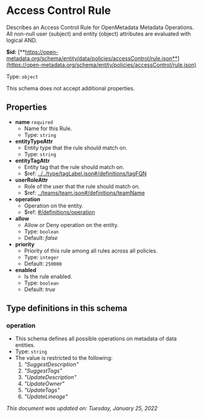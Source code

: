 # Access Control Rule

Describes an Access Control Rule for OpenMetadata Metadata Operations. All non-null user (subject) and entity (object) attributes are evaluated with logical AND.

**$id:** [**https://open-metadata.org/schema/entity/data/policies/accessControl/rule.json**](https://open-metadata.org/schema/entity/policies/accessControl/rule.json)

Type: `object`

This schema does not accept additional properties.

## Properties

* **name** `required`
  * Name for this Rule.
  * Type: `string`
* **entityTypeAttr**
  * Entity type that the rule should match on.
  * Type: `string`
* **entityTagAttr**
  * Entity tag that the rule should match on.
  * $ref: [../../type/tagLabel.json#/definitions/tagFQN](../types/taglabel.md#tagfqn)
* **userRoleAttr**
  * Role of the user that the rule should match on.
  * $ref: [../teams/team.json#/definitions/teamName](team.md#teamname)
* **operation**
  * Operation on the entity.
  * $ref: [#/definitions/operation](accesscontrolrule.md#operation)
* **allow**
  * Allow or Deny operation on the entity.
  * Type: `boolean`
  * Default: _false_
* **priority**
  * Priority of this rule among all rules across all policies.
  * Type: `integer`
  * Default: `250000`
* **enabled**
  * Is the rule enabled.
  * Type: `boolean`
  * Default: _true_

## Type definitions in this schema

### operation

* This schema defines all possible operations on metadata of data entities.
* Type: `string`
* The value is restricted to the following:
  1. _"SuggestDescription"_
  2. _"SuggestTags"_
  3. _"UpdateDescription"_
  4. _"UpdateOwner"_
  5. _"UpdateTags"_
  6. _"UpdateLineage"_

_This document was updated on: Tuesday, January 25, 2022_
